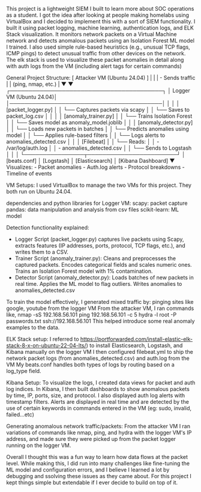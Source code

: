 This project is a lightweight SIEM I built to learn more about SOC operations as a student.
I got the idea after looking at people making homelabs using VirtualBox and I decided to implement this with a sort of SIEM functionality.
I built it using packet logging, machine learning, authentication logs, and ELK Stack visualization. 
It monitors network packets on a Virtual Machine network and detects anomalous packets using an Isolation Forest ML model I trained. 
I also used simple rule-based heuristics (e.g., unusual TCP flags, ICMP pings) to detect unusual traffic from other devices on the network.
The elk stack is used to visualize these packet anomalies in detail along with auth logs from the VM (including alert tags for certain commands)

General Project Structure:
                          [ Attacker VM (Ubuntu 24.04) ]
                          |                          |
                          |  - Sends traffic         |
                          |    (ping, nmap, etc.)    |
                          ▼                          ▼
                 ┌─────────────────────────────────────────┐
                 │    Logger VM (Ubuntu 24.04)│
                 │─────────────────────────────────────────│
                 │                                         │
                 │  [packet_logger.py]                     │
                 │   └── Captures packets via scapy        │
                 │   └── Saves to packet_log.csv           │
                 │                                         │
                 │  [anomaly_trainer.py]                   │
                 │   └── Trains Isolation Forest           │
                 │   └── Saves model as anomaly_model.joblib
                 │                                         │
                 │  [anomaly_detector.py]                  │
                 │   └── Loads new packets in batches      │
                 │   └── Predicts anomalies using model    │
                 │   └── Applies rule-based filters        │
                 │   └── Logs alerts to anomalies_detected.csv
                 │                                         │
                 │  [Filebeat]                             │
                 │   └── Reads:                            │
                 │       - /var/log/auth.log               │
                 │       - anomalies_detected.csv          │
                 │   └── Sends to Logstash                 │
                 │                                         │
                 └────────────────┬────────────────────────┘
                                  │
                             [beats.conf]
                                  │
                             [Logstash]
                                  │
                             [Elasticsearch]
                                  │
                             [Kibana Dashboard]
                                  ▼
                            Visualizes:
                            - Packet anomalies
                            - Auth.log alerts
                            - Protocol breakdowns
                            - Timeline of events


VM Setups:
I used VirtualBox to manage the two VMs for this project. They both run on Ubuntu 24.04.

dependencies and python libraries for Logger VM:
scapy: packet capture
pandas: data manipulation and analysis from csv files
scikit-learn: ML model 


Detection functionality explained:
- Logger Script (packet_logger.py) captures live packets using Scapy, extracts features (IP addresses, ports, protocol, TCP flags, etc.), and writes them to a CSV.
- Trainer Script (anomaly_trainer.py):
    Cleans and preprocesses the captured packets.
    Encodes categorical fields and scales numeric ones.
    Trains an Isolation Forest model with 1% contamination.
- Detector Script (anomaly_detector.py):
    Loads batches of new packets in real time.
    Applies the ML model to flag outliers.
    Writes anomalies to anomalies_detected.csv


To train the model effectively, I generated mixed traffic by:
pinging sites like google, youtube from the logger VM
From the attacker VM, I ran commands like, 
   nmap -sS 192.168.56.101
   ping 192.168.56.101 -c 5
   hydra -l root -P passwords.txt ssh://192.168.56.101
This helped introduce some real anomaly examples to the data.



ELK Stack setup:
I referred to https://portforwarded.com/install-elastic-elk-stack-8-x-on-ubuntu-22-04-lts/) to install Elasticsearch, Logstash, and Kibana manually on the logger VM
I then configured filebeat.yml to ship the network packet logs (from anomalies_detected.csv) and auth.log from the VM
My beats.conf handles both types of logs by routing based on a log_type field.

Kibana Setup:
To visualize the logs, I created data views for packet and auth log indices.
In Kibana, I then built dashboards to show anomalous packets by time, IP, ports, size, and protocol.
I also displayed auth log alerts with timestamp filters. Alerts are displayed in real time and are detected by the use of certain keywords in commands entered in the VM (eg: sudo, invalid, failed...etc)


Generating anomalous network traffic/packets:
From the attacker VM I ran variations of commands like nmap, ping, and hydra with the logger VM's IP address, and made sure they were picked up from the packet logger running on the logger VM.


Overall I thought this was a fun way to learn how data flows at the packet level. While making this, I did run into many challenges like fine-tuning the ML model and configuration errors, and I believe I learned a lot by debugging and ssolving these issues as they came about. For this project I kept things simple but extendable if I ever decide to build on top of it. 
